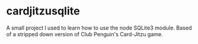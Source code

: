 # cardjitzusqlite
A small project I used to learn how to use the node SQLite3 module. Based of a stripped down version of Club Penguin's Card-Jitzu game.
